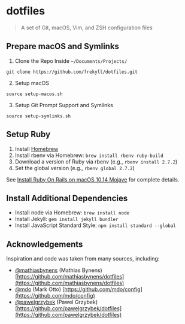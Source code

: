 # dotfiles
> A set of Git, macOS, Vim, and ZSH configuration files

## Prepare macOS and Symlinks

1. Clone the Repo Inside `~/Documents/Projects/`

```
git clone https://github.com/frekyll/dotfiles.git
```

2. Setup macOS

```
source setup-macos.sh
```

3. Setup Git Prompt Support and Symlinks

```
source setup-symlinks.sh
```

## Setup Ruby
1. Install [Homebrew](https://brew.sh)
2. Install rbenv via Homebrew: `brew install rbenv ruby-build`
3. Download a version of Ruby via rbenv (e.g., `rbenv install 2.7.2`)
4. Set the global version (e.g., `rbenv global 2.7.2`)

See [Install Ruby On Rails on macOS 10.14 Mojave](https://gorails.com/setup/osx/10.14-mojave) for complete details.

## Install Additional Dependencies
- Install node via Homebrew: `brew install node`
- Install Jekyll: `gem install jekyll bundler`
- Install JavaScript Standard Style: `npm install standard --global`

## Acknowledgements

Inspiration and code was taken from many sources, including:
- [@mathiasbynens](https://github.com/mathiasbynens) (Mathias Bynens) [https://github.com/mathiasbynens/dotfiles](https://github.com/mathiasbynens/dotfiles)
- [@mdo](https://github.com/mdo) (Mark Otto) [https://github.com/mdo/config](https://github.com/mdo/config)
- [@pawelgrzybek](https://github.com/pawelgrzybek) (Pawel Grzybek) [https://github.com/pawelgrzybek/dotfiles](https://github.com/pawelgrzybek/dotfiles)
